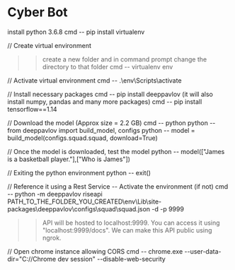 # Cyber Bot

install python 3.6.8
cmd -- pip install virtualenv

// Create virtual environment
>> create a new folder and in command prompt change the directory to that folder
cmd -- virtualenv env

// Activate virtual environment
cmd -- .\env\Scripts\activate

// Install necessary packages
cmd -- pip install deeppavlov (it will also install numpy, pandas and many more packages)
cmd -- pip install tensorflow==1.14

// Download the model (Approx size = 2.2 GB)
cmd -- python
python -- from deeppavlov import build_model, configs
python -- model = build_model(configs.squad.squad, download=True)

// Once the model is downloaded, test the model
python -- model(["James is a basketball player."],["Who is James"])

// Exiting the python environment
python -- exit()

// Reference it using a Rest Service
-- Activate the environment (if not)
cmd -- python -m deeppavlov riseapi PATH_TO_THE_FOLDER_YOU_CREATED\env\Lib\site-packages\deeppavlov\configs\squad\squad.json -d -p 9999
>> API will be hosted to localhost:9999. You can access it using "localhost:9999/docs".
>> We can make this API public using ngrok.

// Open chrome instance allowing CORS
cmd -- chrome.exe --user-data-dir="C://Chrome dev session" --disable-web-security
